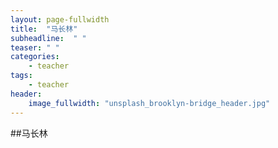 ```yaml
---
layout: page-fullwidth
title:  "马长林"
subheadline:  " "
teaser: " "
categories:
    - teacher
tags:
    - teacher
header:
    image_fullwidth: "unsplash_brooklyn-bridge_header.jpg"
---
```

##马长林
